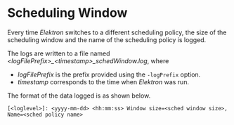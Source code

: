 # Scheduling Window

Every time _Elektron_ switches to a different scheduling policy, the size of the scheduling window and the name of the scheduling policy is logged.

The logs are written to a file named _\<logFilePrefix\>\_\<timestamp\>\_schedWindow.log_, where
* _logFilePrefix_ is the prefix provided using the `-logPrefix` option.
* _timestamp_ corresponds to the time when _Elektron_ was run.

The format of the data logged is as shown below.
```
[<loglevel>]: <yyyy-mm-dd> <hh:mm:ss> Window size=<sched window size>, Name=<sched policy name>
```
